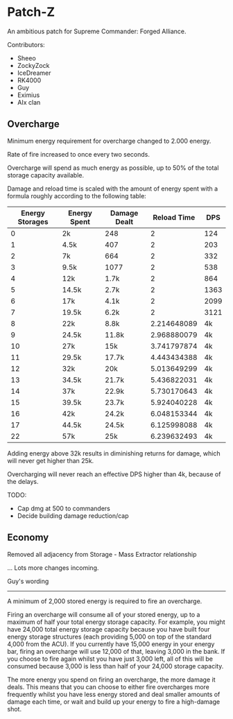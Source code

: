 Patch-Z
=======

An ambitious patch for Supreme Commander: Forged Alliance.

Contributors:

 - Sheeo
 - ZockyZock
 - IceDreamer
 - RK4000
 - Guy
 - Eximius
 - AIx clan

Overcharge
----------

Minimum energy requirement for overcharge changed to 2.000 energy.

Rate of fire increased to once every two seconds.

Overcharge will spend as much energy as possible, up to 50% of the total
storage capacity available.

Damage and reload time is scaled with the amount of energy spent with a formula
roughly according to the following table:

Energy Storages | Energy Spent | Damage Dealt | Reload Time | DPS
----------------|--------------|--------------|-------------|------
 0              | 2k           | 248          | 2           | 124
 1              | 4.5k         | 407          | 2           | 203
 2              | 7k           | 664          | 2           | 332
 3              | 9.5k         | 1077         | 2           | 538
 4              | 12k          | 1.7k         | 2           | 864
 5              | 14.5k        | 2.7k         | 2           | 1363
 6              | 17k          | 4.1k         | 2           | 2099
 7              | 19.5k        | 6.2k         | 2           | 3121
 8              | 22k          | 8.8k         | 2.214648089 | 4k
 9              | 24.5k        | 11.8k        | 2.968880079 | 4k
 10             | 27k          | 15k          | 3.741797874 | 4k
 11             | 29.5k        | 17.7k        | 4.443434388 | 4k
 12             | 32k          | 20k          | 5.013649299 | 4k
 13             | 34.5k        | 21.7k        | 5.436822031 | 4k
 14             | 37k          | 22.9k        | 5.730170643 | 4k
 15             | 39.5k        | 23.7k        | 5.924040228 | 4k
 16             | 42k          | 24.2k        | 6.048153344 | 4k
 17             | 44.5k        | 24.5k        | 6.125998088 | 4k
 22             | 57k          | 25k          | 6.239632493 | 4k



Adding energy above 32k results in diminishing returns for damage, which
will never get higher than 25k.

Overcharging will never reach an effective DPS higher than 4k, because of the
delays.


TODO:
  - Cap dmg at 500 to commanders
  - Decide building damage reduction/cap


Economy
-------

Removed all adjacency from Storage - Mass Extractor relationship

... Lots more changes incoming.




Guy's wording
_______


A minimum of 2,000 stored energy is required to fire an overcharge.

Firing an overcharge will consume all of your stored energy, up to a maximum of half your total energy storage capacity.
For example, you might have 24,000 total energy storage capacity because you have built four energy storage structures (each providing 5,000 on top of the standard 4,000 from the ACU).
If you currently have 15,000 energy in your energy bar, firing an overcharge will use 12,000 of that, leaving 3,000 in the bank.
If you choose to fire again whilst you have just 3,000 left, all of this will be consumed because 3,000 is less than half of your 24,000 storage capacity.

The more energy you spend on firing an overcharge, the more damage it deals.
This means that you can choose to either fire overcharges more frequently whilst you have less energy stored and deal smaller amounts of damage each time, or wait and build up your energy to fire a high-damage shot.
